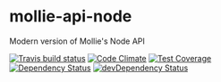 # mollie-api-node

Modern version of Mollie&#39;s Node API

[![Travis build status](http://img.shields.io/travis/StevenLangbroek/mollie-api-node.svg?style=flat)](https://travis-ci.org/StevenLangbroek/mollie-api-node)
[![Code Climate](https://codeclimate.com/github/StevenLangbroek/mollie-api-node/badges/gpa.svg)](https://codeclimate.com/github/StevenLangbroek/mollie-api-node)
[![Test Coverage](https://codeclimate.com/github/StevenLangbroek/mollie-api-node/badges/coverage.svg)](https://codeclimate.com/github/StevenLangbroek/mollie-api-node)
[![Dependency Status](https://david-dm.org/StevenLangbroek/mollie-api-node.svg)](https://david-dm.org/StevenLangbroek/mollie-api-node)
[![devDependency Status](https://david-dm.org/StevenLangbroek/mollie-api-node/dev-status.svg)](https://david-dm.org/StevenLangbroek/mollie-api-node#info=devDependencies)
